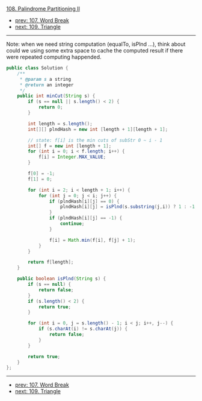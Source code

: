 [108. Palindrome Partitioning II](http://www.lintcode.com/problem/palindrome-partitioning-ii)

- [prev: 107. Word Break](107-word-break.md)
- [next: 109. Triangle](109-triangle.md)

---

Note: when we need string computation (equalTo, isPlnd ...), think about could we using some extra space to cache the computed result if there were repeated computing happended.
```java
public class Solution {
    /**
     * @param s a string
     * @return an integer
     */
    public int minCut(String s) {
        if (s == null || s.length() < 2) {
            return 0;
        }

        int length = s.length();
        int[][] plndHash = new int [length + 1][length + 1];

        // state: f[i] is the min cuts of subStr 0 ~ i - 1
        int[] f = new int [length + 1];
        for (int i = 0; i < f.length; i++) {
            f[i] = Integer.MAX_VALUE;
        }

        f[0] = -1;
        f[1] = 0;

        for (int i = 2; i < length + 1; i++) {
            for (int j = 0; j < i; j++) {
                if (plndHash[i][j] == 0) {
                    plndHash[i][j] = isPlnd(s.substring(j,i)) ? 1 : -1;
                }
                if (plndHash[i][j] == -1) {
                    continue;
                }

                f[i] = Math.min(f[i], f[j] + 1);
            }
        }

        return f[length];
    }

    public boolean isPlnd(String s) {
        if (s == null) {
            return false;
        }
        if (s.length() < 2) {
            return true;
        }

        for (int i = 0, j = s.length() - 1; i < j; i++, j--) {
            if (s.charAt(i) != s.charAt(j)) {
                return false;
            }
        }

        return true;
    }
};
```

---

- [prev: 107. Word Break](107-word-break.md)
- [next: 109. Triangle](109-triangle.md)

